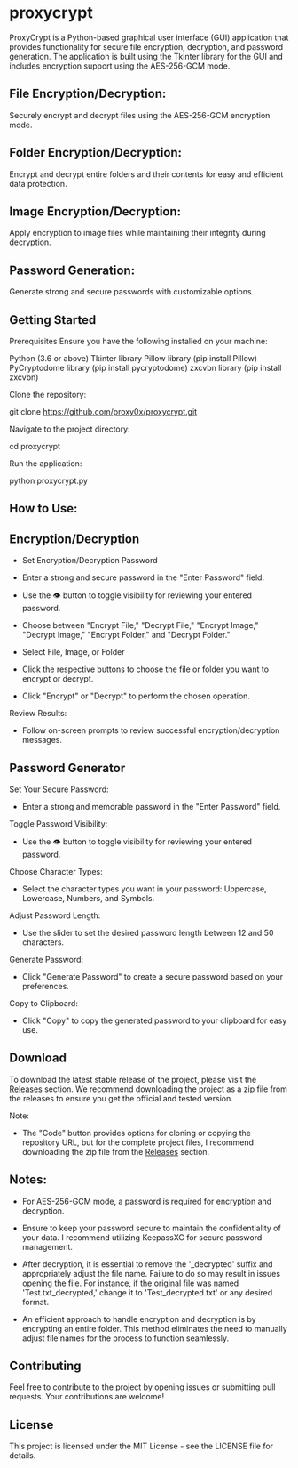 # proxycrypt
ProxyCrypt is a Python-based graphical user interface (GUI) application that provides functionality for secure file encryption, decryption, and password generation. The application is built using the Tkinter library for the GUI and includes encryption support using the AES-256-GCM mode.

## File Encryption/Decryption: 
Securely encrypt and decrypt files using the AES-256-GCM encryption mode.

## Folder Encryption/Decryption: 
Encrypt and decrypt entire folders and their contents for easy and efficient data protection.

## Image Encryption/Decryption: 
Apply encryption to image files while maintaining their integrity during decryption.

## Password Generation: 
Generate strong and secure passwords with customizable options.

## Getting Started
Prerequisites
Ensure you have the following installed on your machine:

Python (3.6 or above)
Tkinter library
Pillow library (pip install Pillow)
PyCryptodome library (pip install pycryptodome)
zxcvbn library (pip install zxcvbn)

Clone the repository:

git clone https://github.com/proxy0x/proxycrypt.git

Navigate to the project directory:

cd proxycrypt

Run the application:

python proxycrypt.py

## How to Use:

## Encryption/Decryption

- Set Encryption/Decryption Password

- Enter a strong and secure password in the "Enter Password" field.
  
- Use the 👁 button to toggle visibility for reviewing your entered password.
 
- Choose between "Encrypt File," "Decrypt File," "Encrypt Image," "Decrypt Image," "Encrypt Folder," and "Decrypt Folder."

- Select File, Image, or Folder

- Click the respective buttons to choose the file or folder you want to encrypt or decrypt.

- Click "Encrypt" or "Decrypt" to perform the chosen operation.
  
Review Results:

- Follow on-screen prompts to review successful encryption/decryption messages.

## Password Generator
Set Your Secure Password:

- Enter a strong and memorable password in the "Enter Password" field.

Toggle Password Visibility:

- Use the 👁 button to toggle visibility for reviewing your entered password.
  
Choose Character Types:

- Select the character types you want in your password: Uppercase, Lowercase, Numbers, and Symbols.
  
Adjust Password Length:

- Use the slider to set the desired password length between 12 and 50 characters.
  
Generate Password:

- Click "Generate Password" to create a secure password based on your preferences.
  
Copy to Clipboard:

- Click "Copy" to copy the generated password to your clipboard for easy use.

## Download

To download the latest stable release of the project, please visit the [Releases](https://github.com/your-username/your-repository/releases) section. We recommend downloading the project as a zip file from the releases to ensure you get the official and tested version.

Note:
- The "Code" button provides options for cloning or copying the repository URL, but for the complete project files, I recommend downloading the zip file from the [Releases](https://github.com/proxy0x/proxycrypt/releases) section.

## Notes: 

- For AES-256-GCM mode, a password is required for encryption and decryption.

- Ensure to keep your password secure to maintain the confidentiality of your data. I recommend utilizing KeepassXC for secure password management.

- After decryption, it is essential to remove the '_decrypted' suffix and appropriately adjust the file name. Failure to do so may result in issues opening the file. For instance, if the original file was named 'Test.txt_decrypted,' change it to 'Test_decrypted.txt' or any desired format.

- An efficient approach to handle encryption and decryption is by encrypting an entire folder. This method eliminates the need to manually adjust file names for the process to function seamlessly.

## Contributing
Feel free to contribute to the project by opening issues or submitting pull requests. Your contributions are welcome!

## License
This project is licensed under the MIT License - see the LICENSE file for details.
